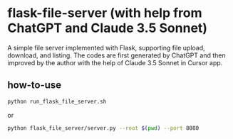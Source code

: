 # flask-file-server (with help from ChatGPT and Claude 3.5 Sonnet)

A simple file server implemented with Flask, supporting file upload, download, and listing. The codes are first generated by ChatGPT and then improved by the author with the help of Claude 3.5 Sonnet in Cursor app.

## how-to-use

```bash
python run_flask_file_server.sh
```

or
```bash
python flask_file_server/server.py --root $(pwd) --port 8080
```